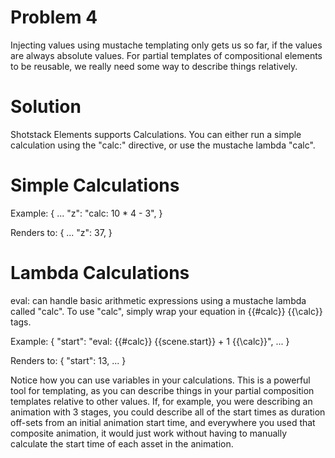 # Problem 4
Injecting values using mustache templating only gets us so far, if the values are always absolute values.  For partial templates of compositional elements to be reusable, we really need some way to describe things relatively.

# Solution
Shotstack Elements supports Calculations.  You can either run a simple calculation using the "calc:" directive, or use the mustache lambda "calc".

# Simple Calculations
Example:
{
    ...
    "z": "calc: 10 * 4 - 3",
}

Renders to:
{
    ...
    "z": 37,
}

# Lambda Calculations
eval: can handle basic arithmetic expressions using a mustache lambda called "calc".  To use "calc", simply wrap your equation in {{#calc}} {{\calc}} tags.

Example:
{
    "start": "eval: {{#calc}} {{scene.start}} + 1 {{\calc}}",
    ...
}

Renders to:
{
    "start": 13,
    ...
}

Notice how you can use variables in your calculations.  This is a powerful tool for templating, as you can describe things in your partial composition templates relative to other values.  If, for example, you were describing an animation with 3 stages, you could describe all of the start times as duration off-sets from an initial animation start time, and everywhere you used that composite animation, it would just work without having to manually calculate the start time of each asset in the animation.
